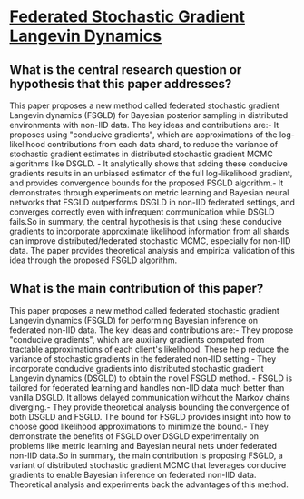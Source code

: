 # [Federated Stochastic Gradient Langevin Dynamics](https://arxiv.org/abs/2004.11231v3)

## What is the central research question or hypothesis that this paper addresses?

This paper proposes a new method called federated stochastic gradient Langevin dynamics (FSGLD) for Bayesian posterior sampling in distributed environments with non-IID data. The key ideas and contributions are:- It proposes using "conducive gradients", which are approximations of the log-likelihood contributions from each data shard, to reduce the variance of stochastic gradient estimates in distributed stochastic gradient MCMC algorithms like DSGLD. - It analytically shows that adding these conducive gradients results in an unbiased estimator of the full log-likelihood gradient, and provides convergence bounds for the proposed FSGLD algorithm.- It demonstrates through experiments on metric learning and Bayesian neural networks that FSGLD outperforms DSGLD in non-IID federated settings, and converges correctly even with infrequent communication while DSGLD fails.So in summary, the central hypothesis is that using these conducive gradients to incorporate approximate likelihood information from all shards can improve distributed/federated stochastic MCMC, especially for non-IID data. The paper provides theoretical analysis and empirical validation of this idea through the proposed FSGLD algorithm.


## What is the main contribution of this paper?

This paper proposes a new method called federated stochastic gradient Langevin dynamics (FSGLD) for performing Bayesian inference on federated non-IID data. The key ideas and contributions are:- They propose "conducive gradients", which are auxiliary gradients computed from tractable approximations of each client's likelihood. These help reduce the variance of stochastic gradients in the federated non-IID setting.- They incorporate conducive gradients into distributed stochastic gradient Langevin dynamics (DSGLD) to obtain the novel FSGLD method. - FSGLD is tailored for federated learning and handles non-IID data much better than vanilla DSGLD. It allows delayed communication without the Markov chains diverging.- They provide theoretical analysis bounding the convergence of both DSGLD and FSGLD. The bound for FSGLD provides insight into how to choose good likelihood approximations to minimize the bound.- They demonstrate the benefits of FSGLD over DSGLD experimentally on problems like metric learning and Bayesian neural nets under federated non-IID data.So in summary, the main contribution is proposing FSGLD, a variant of distributed stochastic gradient MCMC that leverages conducive gradients to enable Bayesian inference on federated non-IID data. Theoretical analysis and experiments back the advantages of this method.
